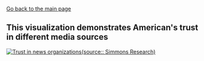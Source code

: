 [Go back to the main page](/README.md)

## This visualization demonstrates American's trust in different media sources 

<div class='tableauPlaceholder' id='viz1694549470248' style='position: relative'><noscript><a href='#'><img alt='Trust in news organizations(source:: Simmons Research) ' src='https:&#47;&#47;public.tableau.com&#47;static&#47;images&#47;Tr&#47;TrustAmericanNewsMedia&#47;Sheet1&#47;1_rss.png' style='border: none' /></a></noscript><object class='tableauViz'  style='display:none;'><param name='host_url' value='https%3A%2F%2Fpublic.tableau.com%2F' /> <param name='embed_code_version' value='3' /> <param name='site_root' value='' /><param name='name' value='TrustAmericanNewsMedia&#47;Sheet1' /><param name='tabs' value='no' /><param name='toolbar' value='yes' /><param name='static_image' value='https:&#47;&#47;public.tableau.com&#47;static&#47;images&#47;Tr&#47;TrustAmericanNewsMedia&#47;Sheet1&#47;1.png' /> <param name='animate_transition' value='yes' /><param name='display_static_image' value='yes' /><param name='display_spinner' value='yes' /><param name='display_overlay' value='yes' /><param name='display_count' value='yes' /><param name='language' value='en-US' /><param name='filter' value='publish=yes' /></object></div> 
<script type='text/javascript'>                    
  var divElement = document.getElementById('viz1694549470248');                  
  var vizElement = divElement.getElementsByTagName('object')[0];                   
  vizElement.style.width='100%';vizElement.style.height=(divElement.offsetWidth*0.75)+'px';                  
  var scriptElement = document.createElement('script');                  
  scriptElement.src = 'https://public.tableau.com/javascripts/api/viz_v1.js';                 
  vizElement.parentNode.insertBefore(scriptElement, vizElement);              
</script>
